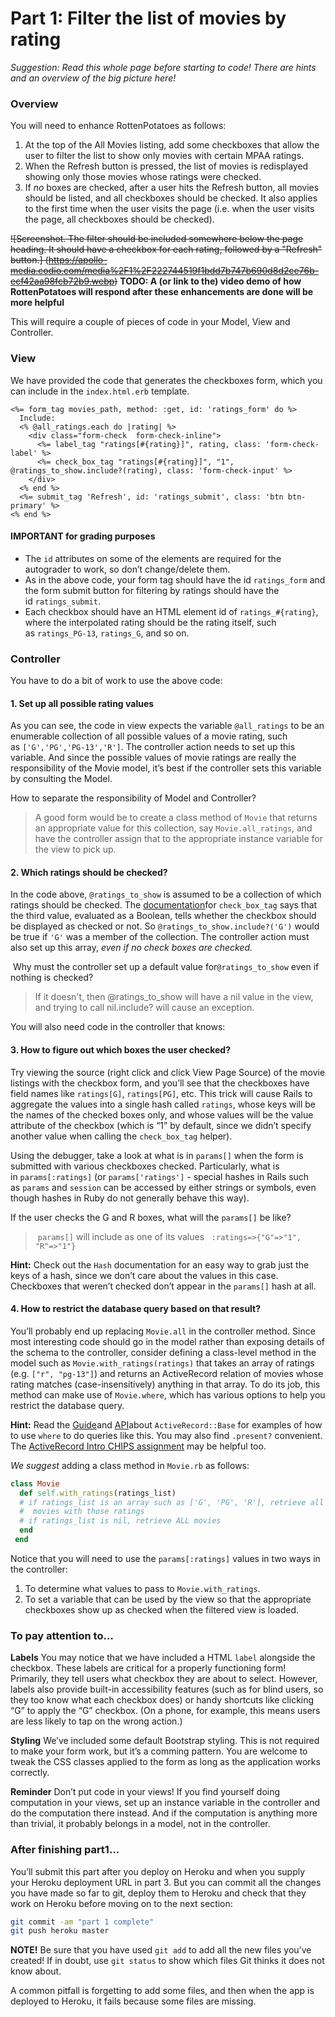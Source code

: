 # Part 1: Filter the list of movies by rating

_Suggestion: Read this whole page before starting to code! There are hints and an overview of the big picture here!_

### Overview
You will need to enhance RottenPotatoes as follows:

1. At the top of the All Movies listing, add some checkboxes that allow the user to filter the list to show only movies with certain MPAA ratings.
2. When the Refresh button is pressed, the list of movies is redisplayed showing only those movies whose ratings were checked. 
3. If _no_ boxes are checked, after a user hits the Refresh button, all movies should be listed, and all checkboxes should be checked. It also applies to the first time when the user visits the page (i.e. when the user visits the page, all checkboxes should be checked).

~~![Screenshot. The filter should be included somewhere below the page heading. It should have a checkbox for each rating, followed by a "Refresh" button.]
(https://apollo-media.codio.com/media%2F1%2F222744519f1bdd7b747b690d8d2ce76b-ecf42aa98fcb72b9.webp)~~
**TODO: A (or link to the) video demo of how RottenPotatoes will respond after these  enhancements are done will be more helpful**

This will require a couple of pieces of code in your Model, View and Controller.

### View
We have provided the code that generates the checkboxes form, which you can include in the `index.html.erb` template.

```erb
<%= form_tag movies_path, method: :get, id: 'ratings_form' do %>
  Include:
  <% @all_ratings.each do |rating| %>
    <div class="form-check  form-check-inline">
      <%= label_tag "ratings[#{rating}]", rating, class: 'form-check-label' %>
      <%= check_box_tag "ratings[#{rating}]", "1",  @ratings_to_show.include?(rating), class: 'form-check-input' %>
    </div>
  <% end %>
  <%= submit_tag 'Refresh', id: 'ratings_submit', class: 'btn btn-primary' %>
<% end %>
```

#### IMPORTANT for grading purposes
- The `id` attributes on some of the elements are required for the autograder to work, so don’t change/delete them.
- As in the above code, your form tag should have the id `ratings_form` and the form submit button for filtering by ratings should have the id `ratings_submit`.
- Each checkbox should have an HTML element id of `ratings_#{rating}`, where the interpolated rating should be the rating itself, such as `ratings_PG-13`, `ratings_G`, and so on.


### Controller
You have to do a bit of work to use the above code:

#### 1. Set up all possible rating values
As you can see, the code in view expects the variable `@all_ratings` to be an enumerable collection of all possible values of a movie rating, such as `['G','PG','PG-13','R']`. The controller action needs to set up this variable. And since the possible values of movie ratings are really the responsibility of the Movie model, it’s best if the controller sets this variable by consulting the Model. 

How to separate the responsibility of Model and Controller?

> A good form would be to create a class method of `Movie` that returns an appropriate value for this collection, say `Movie.all_ratings`, and have the controller assign that to the appropriate instance variable for the view to pick up.

#### 2. Which ratings should be checked?
In the code above, `@ratings_to_show` is assumed to be a collection of which ratings should be checked. The [documentation](https://api.rubyonrails.org/v4.2.11/classes/ActionView/Helpers/FormTagHelper.html#method-i-check_box_tag)for `check_box_tag` says that the third value, evaluated as a Boolean, tells whether the checkbox should be displayed as checked or not.  So `@ratings_to_show.include?('G')` would be true if `'G'` was a member of the collection. The controller action must also set up this array, _even if no check boxes are checked._

 Why must the controller set up a default value for`@ratings_to_show` even if nothing is checked?

> If it doesn't, then @ratings_to_show will have a nil value in the view, and trying to call nil.include? will cause an exception.


You will also need code in the controller that knows:

#### 3. How to figure out which boxes the user checked?
Try viewing the source (right click and click View Page Source) of the movie listings with the checkbox form, and you’ll see that the checkboxes have field names like `ratings[G]`, `ratings[PG]`, etc. This trick will cause Rails to aggregate the values into a single hash called `ratings`, whose keys will be the names of the checked boxes only, and whose values will be the value attribute of the checkbox (which is “1” by default, since we didn’t specify another value when calling the `check_box_tag` helper). 

Using the debugger, take a look at what is in `params[]` when the form is submitted with various checkboxes checked. Particularly, what is in `params[:ratings]` (or `params['ratings']` - special hashes in Rails such as `params` and `session` can be accessed by either strings or symbols, even though hashes in Ruby do not generally behave this way).

If the user checks the G and R boxes, what will the `params[]` be like?

>  `params[]` will include as one of its values 
>  `:ratings=>{"G"=>"1", "R"=>"1"}`

**Hint:** Check out the `Hash` documentation for an easy way to grab just the keys of a hash, since we don’t care about the values in this case. Checkboxes that weren’t checked don’t appear in the `params[]` hash at all.


#### 4.  How to restrict the database query based on that result?
You’ll probably end up replacing `Movie.all` in the controller method. Since most interesting code should go in the model rather than exposing details of the schema to the controller, consider defining a class-level method in the model such as `Movie.with_ratings(ratings)` that takes an array of ratings (e.g. `["r", "pg-13"]`) and returns an ActiveRecord relation of movies whose rating matches (case-insensitively) anything in that array. 
To do its job, this method can make use of `Movie.where`, which has various options to help you restrict the database query.

**Hint:** Read the [Guide](https://guides.rubyonrails.org/active_record_basics.html)and [API](https://api.rubyonrails.org/v4.2.11/classes/ActiveRecord/Base.html)about `ActiveRecord::Base` for examples of how to use `where` to do queries like this. You may also find `.present?` convenient. The [ActiveRecord Intro CHIPS assignment](https://parlorpolo-macroexotic.codio.io/saasbook/hw-activerecord-intro) may be helpful too. 

_We suggest_ adding a class method in `Movie.rb` as follows:
```ruby
class Movie
  def self.with_ratings(ratings_list)
  # if ratings_list is an array such as ['G', 'PG', 'R'], retrieve all
  #  movies with those ratings
  # if ratings_list is nil, retrieve ALL movies
  end
 end
```


Notice that you will need to use the `params[:ratings]` values in two ways in the controller:
1. To determine what values to pass to `Movie.with_ratings`.
2. To set a variable that can be used by the view so that the appropriate checkboxes show up as checked when the filtered view is loaded.

### To pay attention to…

**Labels** You may notice that we have included a HTML `label` alongside the checkbox. These labels are critical for a properly functioning form! Primarily, they tell users what checkbox they are about to select. However, labels also provide built-in accessibility features (such as for blind users, so they too know what each checkbox does) or handy shortcuts like clicking “G” to apply the “G” checkbox. (On a phone, for example, this means users are less likely to tap on the wrong action.)

**Styling** We’ve included some default Bootstrap styling. This is not required to make your form work, but it’s a comming pattern. You are welcome to tweak the CSS classes applied to the form as long as the application works correctly.

**Reminder** Don’t put code in your views! If you find yourself doing computation in your views, set up an instance variable in the controller and do the computation there instead. And if the computation is anything more than trivial, it probably belongs in a model, not in the controller.

### After finishing part1...
You’ll submit this part after you deploy on Heroku and when you supply your Heroku deployment URL in part 3. But you can commit all the changes you have made so far to git, deploy them to Heroku and check that they work on Heroku before moving on to the next section:

```sh
git commit -am "part 1 complete"
git push heroku master
```

**NOTE!** Be sure that you have used `git add` to add all the new files you’ve created! 
If in doubt, use `git status` to show which files Git thinks it does not know about. 

A common pitfall is forgetting to add some files, and then when the app is deployed to Heroku, it fails because some files are missing.
